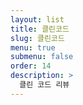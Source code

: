```yaml
---
layout: list
title: 클린코드
slug: 클린코드
menu: true
submenu: false
order: 14
description: >
  클린 코드 리뷰
---
```

